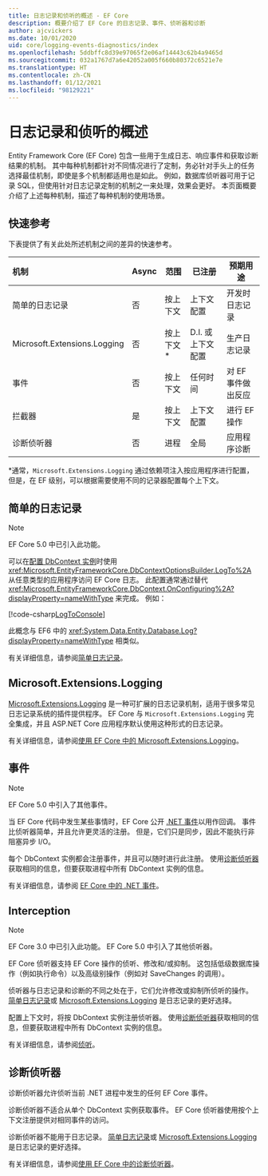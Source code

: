 ```yaml
---
title: 日志记录和侦听的概述 - EF Core
description: 概要介绍了 EF Core 的日志记录、事件、侦听器和诊断
author: ajcvickers
ms.date: 10/01/2020
uid: core/logging-events-diagnostics/index
ms.openlocfilehash: 5ddbffc8d39e97065f2e06af14443c62b4a9465d
ms.sourcegitcommit: 032a1767d7a6e42052a005f660b80372c6521e7e
ms.translationtype: HT
ms.contentlocale: zh-CN
ms.lasthandoff: 01/12/2021
ms.locfileid: "98129221"
---
```

# <a name="overview-of-logging-and-interception"></a>日志记录和侦听的概述

Entity Framework Core (EF Core) 包含一些用于生成日志、响应事件和获取诊断结果的机制。 其中每种机制都针对不同情况进行了定制，务必针对手头上的任务选择最佳机制，即使是多个机制都适用也是如此。 例如，数据库侦听器可用于记录 SQL，但使用针对日志记录定制的机制之一来处理，效果会更好。 本页面概要介绍了上述每种机制，描述了每种机制的使用场景。

## <a name="quick-reference"></a>快速参考

下表提供了有关此处所述机制之间的差异的快速参考。

| 机制 |  Async | 范围 | 已注册 | 预期用途
|:----------|--------|-------|------------|-------------
| 简单的日志记录 | 否 | 按上下文 | 上下文配置 | 开发时日志记录
| Microsoft.Extensions.Logging | 否 | 按上下文* | D.I. 或上下文配置 | 生产日志记录
| 事件 | 否 | 按上下文 | 任何时间 | 对 EF 事件做出反应
| 拦截器 | 是 | 按上下文 | 上下文配置 | 进行 EF 操作
| 诊断侦听器 | 否 | 进程 | 全局 | 应用程序诊断

*通常，`Microsoft.Extensions.Logging` 通过依赖项注入按应用程序进行配置，但是，在 EF 级别，可以根据需要使用不同的记录器配置每个上下文。

## <a name="simple-logging"></a>简单的日志记录

> [!NOTE]
> EF Core 5.0 中已引入此功能。

可以在[配置 DbContext 实例](xref:core/dbcontext-configuration/index)时使用 <xref:Microsoft.EntityFrameworkCore.DbContextOptionsBuilder.LogTo%2A> 从任意类型的应用程序访问 EF Core 日志。 此配置通常通过替代 <xref:Microsoft.EntityFrameworkCore.DbContext.OnConfiguring%2A?displayProperty=nameWithType> 来完成。 例如：

<!--
    protected override void OnConfiguring(DbContextOptionsBuilder optionsBuilder)
        => optionsBuilder.LogTo(Console.WriteLine);
-->
[!code-csharp[LogToConsole](../../../samples/core/Miscellaneous/Logging/SimpleLogging/Program.cs?name=LogToConsole)]

此概念与 EF6 中的 <xref:System.Data.Entity.Database.Log?displayProperty=nameWithType> 相类似。

有关详细信息，请参阅[简单日志记录](xref:core/logging-events-diagnostics/simple-logging)。

## <a name="microsoftextensionslogging"></a>Microsoft.Extensions.Logging

[Microsoft.Extensions.Logging](/dotnet/core/extensions/logging) 是一种可扩展的日志记录机制，适用于很多常见日志记录系统的插件提供程序。 EF Core 与 `Microsoft.Extensions.Logging` 完全集成，并且 ASP.NET Core 应用程序默认使用这种形式的日志记录。

有关详细信息，请参阅[使用 EF Core 中的 Microsoft.Extensions.Logging](xref:core/logging-events-diagnostics/extensions-logging)。

## <a name="events"></a>事件

> [!NOTE]
> EF Core 5.0 中引入了其他事件。

当 EF Core 代码中发生某些事情时，EF Core 公开 [.NET 事件](/dotnet/standard/events/)以用作回调。 事件比侦听器简单，并且允许更灵活的注册。 但是，它们只是同步，因此不能执行非阻塞异步 I/O。

每个 DbContext 实例都会注册事件，并且可以随时进行此注册。 使用[诊断侦听器](xref:core/logging-events-diagnostics/diagnostic-listeners)获取相同的信息，但要获取进程中所有 DbContext 实例的信息。

有关详细信息，请参阅 [EF Core 中的 .NET 事件](xref:core/logging-events-diagnostics/events)。

## <a name="interception"></a>Interception

> [!NOTE]
> EF Core 3.0 中已引入此功能。 EF Core 5.0 中引入了其他侦听器。

EF Core 侦听器支持 EF Core 操作的侦听、修改和/或抑制。 这包括低级数据库操作（例如执行命令）以及高级别操作（例如对 SaveChanges 的调用）。

侦听器与日志记录和诊断的不同之处在于，它们允许修改或抑制所侦听的操作。 [简单日志记录](xref:core/logging-events-diagnostics/simple-logging)或 [Microsoft.Extensions.Logging](xref:core/logging-events-diagnostics/extensions-logging) 是日志记录的更好选择。

配置上下文时，将按 DbContext 实例注册侦听器。 使用[诊断侦听器](xref:core/logging-events-diagnostics/diagnostic-listeners)获取相同的信息，但要获取进程中所有 DbContext 实例的信息。

有关详细信息，请参阅[侦听](xref:core/logging-events-diagnostics/interceptors)。

## <a name="diagnostic-listeners"></a>诊断侦听器

诊断侦听器允许侦听当前 .NET 进程中发生的任何 EF Core 事件。

诊断侦听器不适合从单个 DbContext 实例获取事件。 EF Core 侦听器使用按个上下文注册提供对相同事件的访问。

诊断侦听器不能用于日志记录。 [简单日志记录](xref:core/logging-events-diagnostics/simple-logging)或 [Microsoft.Extensions.Logging](xref:core/logging-events-diagnostics/extensions-logging) 是日志记录的更好选择。

有关详细信息，请参阅[使用 EF Core 中的诊断侦听器](xref:core/logging-events-diagnostics/diagnostic-listeners)。
